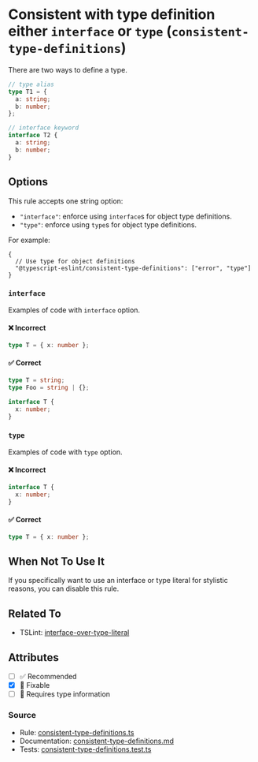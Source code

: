 # Consistent with type definition either `interface` or `type` (`consistent-type-definitions`)

There are two ways to define a type.

```ts
// type alias
type T1 = {
  a: string;
  b: number;
};

// interface keyword
interface T2 {
  a: string;
  b: number;
}
```

## Options

This rule accepts one string option:

- `"interface"`: enforce using `interface`s for object type definitions.
- `"type"`: enforce using `type`s for object type definitions.

For example:

```jsonc
{
  // Use type for object definitions
  "@typescript-eslint/consistent-type-definitions": ["error", "type"]
}
```

### `interface`

Examples of code with `interface` option.

<!--tabs-->

#### ❌ Incorrect

```ts
type T = { x: number };
```

#### ✅ Correct

```ts
type T = string;
type Foo = string | {};

interface T {
  x: number;
}
```

### `type`

Examples of code with `type` option.

<!--tabs-->

#### ❌ Incorrect

```ts
interface T {
  x: number;
}
```

#### ✅ Correct

```ts
type T = { x: number };
```

## When Not To Use It

If you specifically want to use an interface or type literal for stylistic reasons, you can disable this rule.

## Related To

- TSLint: [interface-over-type-literal](https://palantir.github.io/tslint/rules/interface-over-type-literal/)

## Attributes

- [ ] ✅ Recommended
- [x] 🔧 Fixable
- [ ] 💭 Requires type information

### Source

- Rule: [consistent-type-definitions.ts](https://github.com/typescript-eslint/typescript-eslint/blob/main/packages/eslint-plugin/src/rules/consistent-type-definitions.ts)
- Documentation: [consistent-type-definitions.md](https://github.com/typescript-eslint/typescript-eslint/blob/main/packages/eslint-plugin/docs/rules/consistent-type-definitions.md)
- Tests: [consistent-type-definitions.test.ts](https://github.com/typescript-eslint/typescript-eslint/blob/main/packages/eslint-plugin/tests/rules/consistent-type-definitions.test.ts)
